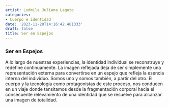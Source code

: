 ```yaml
---
artist: Ludmila Juliana Laguto
categories:
- Cuerpo e identidad
date: '2023-11-28T14:16:42.481333'
draft: false
title: Ser en Espejos
---
```

### Ser en Espejos

A lo largo de nuestras experiencias, la identidad individual se reconstruye y redefine continuamente. La imagen reflejada deja de ser simplemente una representación externa para convertirse en un espejo que refleja la esencia interna del individuo. Somos uno y somos también, a partir del otro. El cuerpo y la tecnología como protagonistas de este proceso, nos conducen en un viaje donde tansitamos desde la fragmentación corporal hacia el consecuente relevamiento de una identidad que se resuelve para alcanzar una imagen de totalidad.
